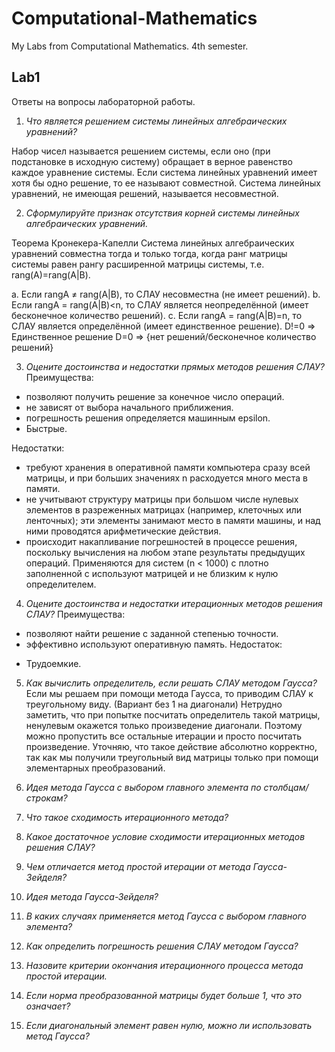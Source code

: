 # Computational-Mathematics
My Labs from Computational Mathematics. 4th semester. 


## Lab1 
Ответы на вопросы лабораторной работы. 

1. _Что является решением системы линейных алгебраических уравнений?_

Набор чисел называется решением системы, если оно (при подстановке в исходную систему) обращает в верное равенство каждое уравнение системы. Если система линейных уравнений имеет хотя бы одно решение, то ее называют совместной. Система линейных уравнений, не имеющая решений, называется несовместной.

2. _Сформулируйте признак отсутствия корней системы линейных алгебраических уравнений._

Теорема Кронекера-Капелли
Система линейных алгебраических уравнений совместна тогда и только тогда, когда ранг матрицы системы равен рангу расширенной матрицы системы, т.е. rang(A)=rang(A|В).

a. Если rangA ≠ rang(A|В), то СЛАУ несовместна (не имеет решений).
b. Если rangA = rang(A|В)<n, то СЛАУ является неопределённой (имеет бесконечное количество решений).
c. Если rangA = rang(A|В)=n, то СЛАУ является определённой (имеет единственное решение).
D!=0 => Единственное решение 
D=0 => {нет решений/бесконечное количество решений}

3. _Оцените достоинства и недостатки прямых методов решения СЛАУ?_
Преимущества: 
+ позволяют получить решение за конечное число операций.
+ не зависят от выбора начального приближения.
+ погрешность решения определяется машинным epsilon.
+ Быстрые.

Недостатки: 
- требуют хранения в оперативной памяти компьютера сразу всей матрицы, и при больших значениях n расходуется много места в памяти.
- не учитывают структуру матрицы при большом числе нулевых элементов в разреженных матрицах (например, клеточных или ленточных); эти элементы занимают место в памяти машины, и над ними проводятся арифметические действия.
- происходит накапливание погрешностей в процессе решения, поскольку вычисления на любом этапе результаты предыдущих операций. Применяются для систем (n < 1000) с плотно заполненной с
используют
матрицей и не близким к нулю определителем.

4. _Оцените достоинства и недостатки итерационных методов решения СЛАУ?_
Преимущества: 
+ позволяют найти решение с заданной степенью точности.
+ эффективно используют оперативную память.
Недостаток: 
- Трудоемкие.

5. _Как вычислить определитель, если решать СЛАУ методом Гаусса?_
Если мы решаем при помощи метода Гаусса, то приводим СЛАУ к треугольному виду. (Вариант без 1 на диагонали)
Нетрудно заметить, что при попытке посчитать определитель такой матрицы, ненулевым окажется только произведение диагонали. Поэтому можно пропустить все остальные итерации и просто посчитать произведение. Уточняю, что такое действие абсолютно корректно, так как мы получили треугольный вид матрицы только при помощи элементарных преобразований. 

6. _Идея метода Гаусса с выбором главного элемента по столбцам/строкам?_



7. _Что такое сходимость итерационного метода?_

8. _Какое достаточное условие сходимости итерационных методов решения СЛАУ?_

9. _Чем отличается метод простой итерации от метода Гаусса-Зейделя?_

10. _Идея метода Гаусса-Зейделя?_

11. _В каких случаях применяется метод Гаусса с выбором главного элемента?_

12. _Как определить погрешность решения СЛАУ методом Гаусса?_

13. _Назовите критерии окончания итерационного процесса метода простой итерации._

14. _Если норма преобразованной матрицы будет больше 1, что это означает?_ 

15. _Если диагональный элемент равен нулю, можно ли использовать метод Гаусса?_


